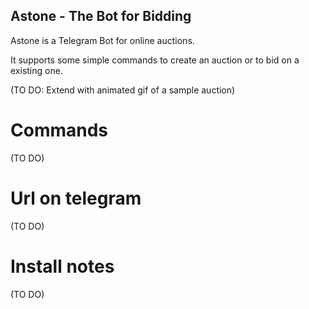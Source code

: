 ## Astone - The Bot for Bidding

Astone is a Telegram Bot for online auctions.

It supports some simple commands to create an auction or to bid on a existing one.

(TO DO: Extend with animated gif of a sample auction)

# Commands

(TO DO)

# Url on telegram

(TO DO)

# Install notes

(TO DO)

